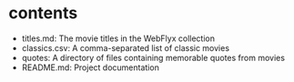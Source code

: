 # contents

- titles.md: The movie titles in the WebFlyx collection
- classics.csv: A comma-separated list of classic movies
- quotes: A directory of files containing memorable quotes from movies
- README.md: Project documentation
